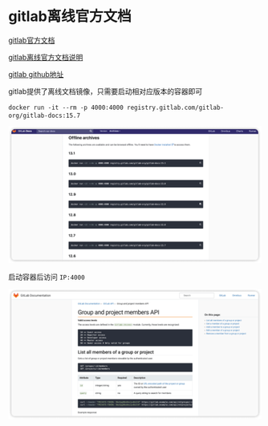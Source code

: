# gitlab离线官方文档

[gitlab官方文档](https://docs.gitlab.com/)

[gitlab离线官方文档说明](https://docs.gitlab.com/archives/)

[gitlab github地址](https://github.com/gitlabhq/gitlabhq)



gitlab提供了离线文档镜像，只需要启动相对应版本的容器即可

```shell
docker run -it --rm -p 4000:4000 registry.gitlab.com/gitlab-org/gitlab-docs:15.7
```

![iShot_2024-09-02_16.44.21](https://raw.githubusercontent.com/pptfz/picgo-images/master/img/iShot_2024-09-02_16.44.21.png)





启动容器后访问 `IP:4000`

![iShot_2024-09-02_16.44.58](https://raw.githubusercontent.com/pptfz/picgo-images/master/img/iShot_2024-09-02_16.44.58.png)
